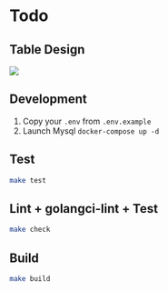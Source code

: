 # Todo

## Table Design

![](https://www.lucidchart.com/publicSegments/view/d69fe628-1b95-40c3-9be2-a5a004093547/image.png)

## Development

1. Copy your `.env` from `.env.example`
2. Launch Mysql `docker-compose up -d`

## Test

```sh
make test
```

## Lint + golangci-lint + Test

```sh
make check
```

## Build

```sh
make build
```
